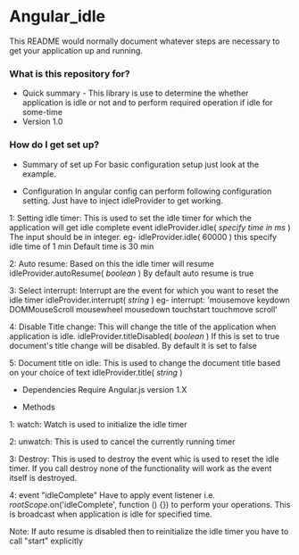 # Angular_idle #

This README would normally document whatever steps are necessary to get your application up and running.

### What is this repository for? ###

* Quick summary - This library is use to determine the whether application is idle or not and to perform
required operation if idle for some-time
* Version 1.0


### How do I get set up? ###

* Summary of set up
For basic configuration setup just look at the example.

* Configuration
In angular config can perform following configuration setting. Just have to inject idleProvider to get working.

1: Setting idle timer:
This is used to set the idle timer for which the application will get idle complete event
idleProvider.idle( *specify time in ms* )
The input should be in integer.
eg- idleProvider.idle( 60000 ) this specify idle time of 1 min
Default time is 30 min

2: Auto resume:
Based on this the idle timer will resume
idleProvider.autoResume( *boolean* )
By default auto resume is true

3: Select interrupt:
Interrupt are the event for which you want to reset the idle timer
idleProvider.interrupt( *string* )
eg- interrupt: 'mousemove keydown DOMMouseScroll mousewheel mousedown touchstart touchmove scroll'

4: Disable Title change:
This will change the title of the application when application is idle.
idleProvider.titleDisabled( *boolean* )
If this is set to true document's title change will be disabled.
By default it is set to false

5: Document title on idle:
This is used to change the document title based on your choice of text
idleProvider.title( *string* )


* Dependencies
Require Angular.js version 1.X


* Methods

1: watch:
Watch is used to initialize the idle timer

2: unwatch:
This is used to cancel the currently running timer

3: Destroy:
This is used to destroy the event whic is used to reset the idle timer.
If you call destroy none of the functionality will work as the event itself is destroyed.

4: event "idleComplete"
Have to apply event listener i.e. $rootScope.$on('idleComplete', function () {}) to perform your operations.
This is broadcast when application is idle for specified time.

Note:
If auto resume is disabled then to reinitialize the idle timer you have to call "start" explicitly

